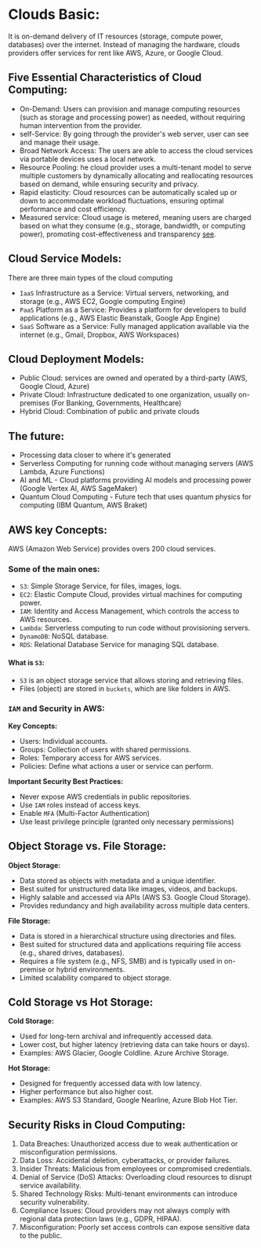 # Clouds Basic:
It is on-demand delivery of IT resources (storage, compute power, databases) over the internet. Instead of managing the hardware, clouds providers offer services for rent like AWS, Azure, or Google Cloud.

## Five Essential Characteristics of Cloud Computing:
* On-Demand: Users can provision and manage computing resources (such as storage and processing power) as needed, without requiring human intervention from the provider.
* self-Service: By going through the provider's web server, user can see and manage their usage.
* Broad Network Access: The users are able to access the cloud services via portable devices uses a local network.
* Resource Pooling: he cloud provider uses a multi-tenant model to serve multiple customers by dynamically allocating and reallocating resources based on demand, while ensuring security and privacy.
* Rapid elasticity: Cloud resources can be automatically scaled up or down to accommodate workload fluctuations, ensuring optimal performance and cost efficiency.
* Measured service: Cloud usage is metered, meaning users are charged based on what they consume (e.g., storage, bandwidth, or computing power), promoting cost-effectiveness and transparency [see](https://www.synopsys.com/blogs/chip-design/essential-cloud-computing-characteristics.html).

## Cloud Service Models:
There are three main types of the cloud computing
* `IaaS` Infrastructure as a Service: Virtual servers, networking, and storage (e.g., AWS EC2, Google computing Engine)
* `PaaS` Platform as a Service: Provides a platform for developers to build applications (e.g., AWS Elastic Beanstalk, Google App Engine)
* `SaaS` Software as a Service: Fully managed application available via the internet (e.g., Gmail, Dropbox, AWS Workspaces)

## Cloud Deployment Models:
* Public Cloud: services are owned and operated by a third-party (AWS, Google Cloud, Azure)
* Private Cloud: Infrastructure dedicated to one organization, usually on-premises (For Banking, Governments, Healthcare)
* Hybrid Cloud: Combination of public and private clouds

## The future:
* Processing data closer to where it's generated
* Serverless Computing for running code without managing servers (AWS Lambda, Azure Functions)
* AI and ML - Cloud platforms providing AI models and processing power (Google Vertex AI, AWS SageMaker)
* Quantum Cloud Computing - Future tech that uses quantum physics for computing (IBM Quantum, AWS Braket)

## AWS key Concepts:
AWS (Amazon Web Service) provides overs 200 cloud services.

### Some of the main ones:
* `S3`: Simple Storage Service, for files, images, logs.
* `EC2`: Elastic Compute Cloud, provides virtual machines for computing power.
* `IAM`: Identity and Access Management, which controls the access to AWS resources.
* `Lambda`: Serverless computing to run code without provisioning servers.
* `DynamoDB`: NoSQL database.
* `RDS`: Relational Database Service for managing SQL database.

#### What is `S3`:
* `S3` is an object storage service that allows storing and retrieving files.
* Files (object) are stored in `buckets`, which are like folders in AWS.

### `IAM` and Security in AWS:
**Key Concepts:**
* Users: Individual accounts.
* Groups: Collection of users with shared permissions.
* Roles: Temporary access for AWS services.
* Policies: Define what actions a user or service can perform.

**Important Security Best Practices:**
* Never expose AWS credentials in public repositories.
* Use `IAM` roles instead of access keys.
* Enable `MFA` (Multi-Factor Authentication)
* Use least privilege principle (granted only necessary permissions)

## Object Storage vs. File Storage:
**Object Storage:**
- Data stored as objects with metadata and a unique identifier.
- Best suited for unstructured data like images, videos, and backups.
- Highly salable and accessed via APIs (AWS S3. Google Cloud Storage).
- Provides redundancy and high availability across multiple data centers.

**File Storage:**
- Data is stored in a hierarchical structure using directories and files.
- Best suited for structured data and applications requiring file access (e.g., shared drives, databases).
- Requires a file system (e.g., NFS, SMB) and is typically used in on-premise or hybrid environments.
- Limited scalability compared to object storage.

## Cold Storage vs Hot Storage:
**Cold Storage:**
- Used for long-tern archival and infrequently accessed data.
- Lower cost, but higher latency (retrieving data can take hours or days).
- Examples: AWS Glacier, Google Coldline. Azure Archive Storage.

**Hot Storage:**
- Designed for frequently accessed data with low latency.
- Higher performance but also higher cost.
- Examples: AWS S3 Standard, Google Nearline, Azure Blob Hot Tier.

## Security Risks in Cloud Computing:
1. Data Breaches: Unauthorized access due to weak authentication or misconfiguration permissions.
2. Data Loss: Accidental deletion, cyberattacks, or provider failures.
3. Insider Threats: Malicious from employees or compromised credentials.
4. Denial of Service (DoS) Attacks: Overloading cloud resources to disrupt service availability.
5. Shared Technology Risks: Multi-tenant environments can introduce security vulnerability.
6. Compliance Issues: Cloud providers may not always comply with regional data protection laws (e.g., GDPR, HIPAA).
7. Misconfiguration: Poorly set access controls can expose sensitive data to the public.
